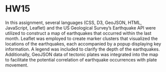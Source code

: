 # HW15
In this assignment, several languages (CSS, D3, GeoJSON, HTML, JavaScript, Leaflet) and the US Geological Survey’s Earthquake API were utilized to construct a map of earthquakes that occurred within the last month. Leaflet was employed to create marker clusters that visualized the locations of the earthquakes, each accompanied by a popup displaying key information. A legend was included to clarify the depth of the earthquakes. Additionally, GeoJSON data of tectonic plates was integrated into the map to facilitate the potential correlation of earthquake occurrences with plate movement.
